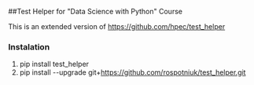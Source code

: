 ##Test Helper for "Data Science with Python" Course

This is an extended version of <a href="https://github.com/hpec/test_helper">https://github.com/hpec/test_helper</a>

### Instalation

1. pip install test_helper
2. pip install --upgrade git+https://github.com/rospotniuk/test_helper.git  
